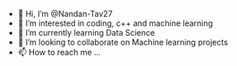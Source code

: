 - 👋 Hi, I’m @Nandan-Tav27
- 👀 I’m interested in coding, c++ and machine learning
- 🌱 I’m currently learning Data Science
- 💞️ I’m looking to collaborate on Machine learning projects
- 📫 How to reach me ...

<!---
Nandan-Tav27/Nandan-Tav27 is a ✨ special ✨ repository because its `README.md` (this file) appears on your GitHub profile.
You can click the Preview link to take a look at your changes.
--->
